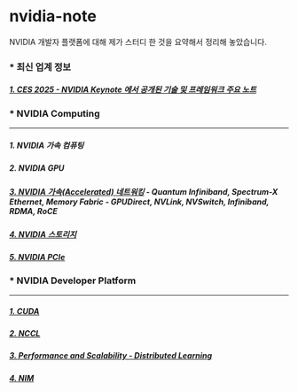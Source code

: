 # nvidia-note
NVIDIA 개발자 플랫폼에 대해 제가 스터디 한 것을 요약해서 정리해 놓았습니다. 

### * 최신 업계 정보 ###
##### [1. CES 2025 - NVIDIA Keynote 에서 공개된 기술 및 프레임워크 주요 노트](https://github.com/synabreu/nvidia-note/blob/main/ces2025-note.md) #####

### * NVIDIA Computing ###
--------------------------------------------------------------------------------------------------------------------------------

##### 1. NVIDIA 가속 컴퓨팅 #####
##### 2. NVIDIA GPU #####
##### [3. NVIDIA 가속(Accelerated) 네트워킹](https://github.com/synabreu/nvidia-note/blob/main/accelerated-networking.md) - Quantum Infiniband, Spectrum-X Ethernet, Memory Fabric - GPUDirect, NVLink, NVSwitch, Infiniband, RDMA, RoCE #####
##### [4. NVIDIA 스토리지](https://github.com/synabreu/nvidia-note/blob/main/NVMe-storage.md) #####
##### [5. NVIDIA PCIe](https://github.com/synabreu/nvidia-note/blob/main/PCIe-Slot.md) #####

### * NVIDIA Developer Platform ###
-------------------------------------------------------------------------------------------------------------------------------

##### [1. CUDA](https://github.com/synabreu/nvidia-note/blob/main/cuda-nvidia.md) #####
##### [2. NCCL](https://github.com/synabreu/nvidia-note/blob/main/nccl-nvidia.md) #####
##### [3. Performance and Scalability - Distributed Learning](https://github.com/synabreu/distributed-learning.md) #####
##### [4. NIM](https://github.com/synabreu/nvidia-nim-summary.md) #####


  

